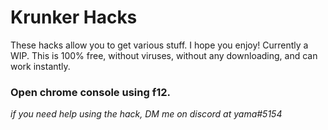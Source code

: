 # Krunker Hacks
These hacks allow you to get various stuff. I hope you enjoy! Currently a WIP. This is 100% free, without viruses, without any downloading, and can work instantly.
### Open chrome console using f12.

*if you need help using the hack, DM me on discord at yama#5154*
